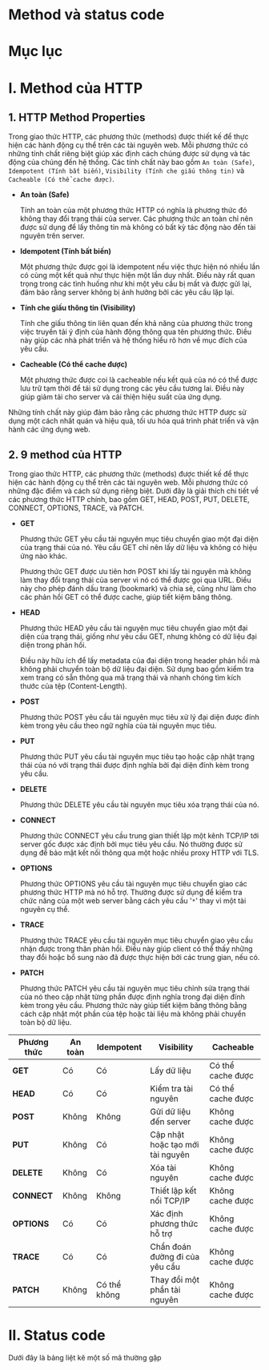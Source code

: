# Method và status code

# Mục lục


# I. Method của HTTP

## 1. HTTP Method Properties

Trong giao thức HTTP, các phương thức (methods) được thiết kế để thực hiện các hành động cụ thể trên các tài nguyên web. Mỗi phương thức có những tính chất riêng biệt giúp xác định cách chúng được sử dụng và tác động của chúng đến hệ thống. Các tính chất này bao gồm ``An toàn (Safe)``, ``Idempotent (Tính bất biến)``, ``Visibility (Tính che giấu thông tin)`` và ``Cacheable (Có thể cache được)``. 

* **An toàn (Safe)**

    Tính an toàn của một phương thức HTTP có nghĩa là phương thức đó không thay đổi trạng thái của server. Các phương thức an toàn chỉ nên được sử dụng để lấy thông tin mà không có bất kỳ tác động nào đến tài nguyên trên server.

* **Idempotent (Tính bất biến)**

    Một phương thức được gọi là idempotent nếu việc thực hiện nó nhiều lần có cùng một kết quả như thực hiện một lần duy nhất. Điều này rất quan trọng trong các tình huống như khi một yêu cầu bị mất và được gửi lại, đảm bảo rằng server không bị ảnh hưởng bởi các yêu cầu lặp lại.

* **Tính che giấu thông tin (Visibility)**

    Tính che giấu thông tin liên quan đến khả năng của phương thức trong việc truyền tải ý định của hành động thông qua tên phương thức. Điều này giúp các nhà phát triển và hệ thống hiểu rõ hơn về mục đích của yêu cầu.

* **Cacheable (Có thể cache được)**

    Một phương thức được coi là cacheable nếu kết quả của nó có thể được lưu trữ tạm thời để tái sử dụng trong các yêu cầu tương lai. Điều này giúp giảm tải cho server và cải thiện hiệu suất của ứng dụng.

Những tính chất này giúp đảm bảo rằng các phương thức HTTP được sử dụng một cách nhất quán và hiệu quả, tối ưu hóa quá trình phát triển và vận hành các ứng dụng web.

## 2. 9 method của HTTP

Trong giao thức HTTP, các phương thức (methods) được thiết kế để thực hiện các hành động cụ thể trên các tài nguyên web. Mỗi phương thức có những đặc điểm và cách sử dụng riêng biệt. Dưới đây là giải thích chi tiết về các phương thức HTTP chính, bao gồm GET, HEAD, POST, PUT, DELETE, CONNECT, OPTIONS, TRACE, và PATCH.

* **GET**

    Phương thức GET yêu cầu tài nguyên mục tiêu chuyển giao một đại diện của trạng thái của nó. Yêu cầu GET chỉ nên lấy dữ liệu và không có hiệu ứng nào khác.

    Phương thức GET được ưu tiên hơn POST khi lấy tài nguyên mà không làm thay đổi trạng thái của server vì nó có thể được gọi qua URL. Điều này cho phép đánh dấu trang (bookmark) và chia sẻ, cũng như làm cho các phản hồi GET có thể được cache, giúp tiết kiệm băng thông.

* **HEAD**

    Phương thức HEAD yêu cầu tài nguyên mục tiêu chuyển giao một đại diện của trạng thái, giống như yêu cầu GET, nhưng không có dữ liệu đại diện trong phản hồi.

    Điều này hữu ích để lấy metadata của đại diện trong header phản hồi mà không phải chuyển toàn bộ dữ liệu đại diện. Sử dụng bao gồm kiểm tra xem trang có sẵn thông qua mã trạng thái và nhanh chóng tìm kích thước của tệp (Content-Length).

* **POST**

    Phương thức POST yêu cầu tài nguyên mục tiêu xử lý đại diện được đính kèm trong yêu cầu theo ngữ nghĩa của tài nguyên mục tiêu.

* **PUT**

    Phương thức PUT yêu cầu tài nguyên mục tiêu tạo hoặc cập nhật trạng thái của nó với trạng thái được định nghĩa bởi đại diện đính kèm trong yêu cầu.

* **DELETE**

    Phương thức DELETE yêu cầu tài nguyên mục tiêu xóa trạng thái của nó.

* **CONNECT**

    Phương thức CONNECT yêu cầu trung gian thiết lập một kênh TCP/IP tới server gốc được xác định bởi mục tiêu yêu cầu. Nó thường được sử dụng để bảo mật kết nối thông qua một hoặc nhiều proxy HTTP với TLS.

* **OPTIONS**

    Phương thức OPTIONS yêu cầu tài nguyên mục tiêu chuyển giao các phương thức HTTP mà nó hỗ trợ. Thường được sử dụng để kiểm tra chức năng của một web server bằng cách yêu cầu '``*``' thay vì một tài nguyên cụ thể.

* **TRACE**

    Phương thức TRACE yêu cầu tài nguyên mục tiêu chuyển giao yêu cầu nhận được trong thân phản hồi. Điều này giúp client có thể thấy những thay đổi hoặc bổ sung nào đã được thực hiện bởi các trung gian, nếu có.

* **PATCH**
    
    Phương thức PATCH yêu cầu tài nguyên mục tiêu chỉnh sửa trạng thái của nó theo cập nhật từng phần được định nghĩa trong đại diện đính kèm trong yêu cầu. Phương thức này giúp tiết kiệm băng thông bằng cách cập nhật một phần của tệp hoặc tài liệu mà không phải chuyển toàn bộ dữ liệu.

| Phương thức | An toàn | Idempotent | Visibility        | Cacheable         |
|-------------|---------|------------|-------------------|-------------------|
| **GET**     | Có      | Có         | Lấy dữ liệu       | Có thể cache được |
| **HEAD**    | Có      | Có         | Kiểm tra tài nguyên| Có thể cache được |
| **POST**    | Không   | Không      | Gửi dữ liệu đến server | Không cache được |
| **PUT**     | Không   | Có         | Cập nhật hoặc tạo mới tài nguyên | Không cache được |
| **DELETE**  | Không   | Có         | Xóa tài nguyên    | Không cache được |
| **CONNECT** | Không   | Không      | Thiết lập kết nối TCP/IP | Không cache được |
| **OPTIONS** | Có      | Có         | Xác định phương thức hỗ trợ | Không cache được |
| **TRACE**   | Có      | Có         | Chẩn đoán đường đi của yêu cầu | Không cache được |
| **PATCH**   | Không   | Có thể không | Thay đổi một phần tài nguyên | Không cache được |


# II. Status code

Dưới đây là bảng liệt kê một số mã thường gặp